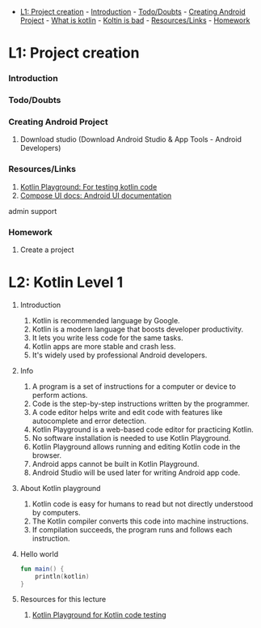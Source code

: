 - [L1: Project creation](#l1-project-creation)
        - [Introduction](#introduction)
        - [Todo/Doubts](#tododoubts)
        - [Creating Android Project](#creating-android-project)
        - [What is kotlin](#what-is-kotlin)
        - [Koltin is bad](#koltin-is-bad)
        - [Resources/Links](#resourceslinks)
        - [Homework](#homework)





# L1: Project creation

### Introduction


### Todo/Doubts

### Creating Android Project
1. Download studio (Download Android Studio & App Tools - Android Developers)

### Resources/Links
1. [Kotlin Playground: For testing kotlin code](https://play.kotlinlang.org/)
2. [Compose UI docs: Android UI documentation](https://developer.android.com/develop/ui/compose/documentation)

admin support

### Homework
1. Create a project


# L2: Kotlin Level 1
1. Introduction
    1. Kotlin is recommended language by Google. 
    2. Kotlin is a modern language that boosts developer productivity.
    3. It lets you write less code for the same tasks.
    4. Kotlin apps are more stable and crash less.
    5. It's widely used by professional Android developers.
2. Info
    1. A program is a set of instructions for a computer or device to perform actions.
    2. Code is the step-by-step instructions written by the programmer.
    3. A code editor helps write and edit code with features like autocomplete and error detection.
    4. Kotlin Playground is a web-based code editor for practicing Kotlin.
    5. No software installation is needed to use Kotlin Playground.
    6. Kotlin Playground allows running and editing Kotlin code in the browser.
    7. Android apps cannot be built in Kotlin Playground.
    8. Android Studio will be used later for writing Android app code.
3. About Kotlin playground
    1. Kotlin code is easy for humans to read but not directly understood by computers.
    2. The Kotlin compiler converts this code into machine instructions.
    3. If compilation succeeds, the program runs and follows each instruction.
4. Hello world
    ``` kotlin
    fun main() {
        println(kotlin)
    } 
    ```


5. Resources for this lecture
    1. [Kotlin Playground for Kotlin code testing](https://play.kotlinlang.org/)